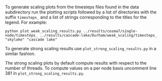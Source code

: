 To generate scaling plots from the timesteps files found in the data subdirectory run the plotting scripts followed by a list of directories with the suffix `timesteps_` and a list of strings corresponding to the titles for the legend. For example:

```
python plot_weak_scaling_results.py ../results/cosma7/single-node/timesteps_ ../results/cascade-lake/Durham/weak_scaling/timesteps_ "skylake" "cascade lake"
```

To generate strong scaling results use `plot_strong_scaling_results.py` in a similar fashion.

The strong scaling plots by default compute results with respect to the number of threads. To compute values on a per node basis uncomment line 381 in `plot_strong_scaling_results.py`.
